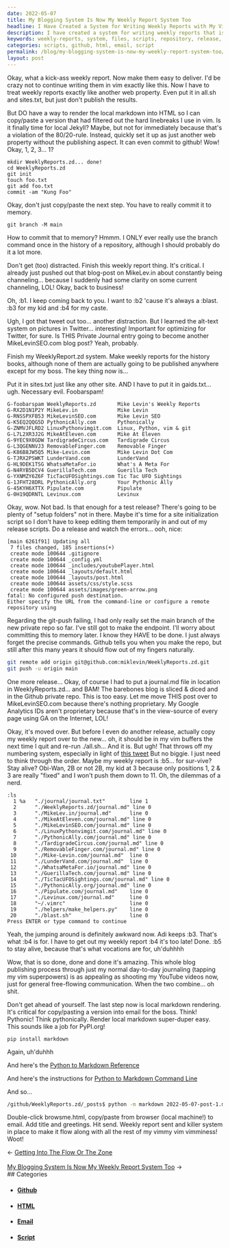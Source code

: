 ```yaml
---
date: 2022-05-07
title: My Blogging System Is Now My Weekly Report System Too
headline: I Have Created a System for Writing Weekly Reports with My Vimminess!
description: I have created a system for writing weekly reports that is similar to how I write blog posts. I have set up the necessary files, scripts, and repository, and tested the release. I encountered a problem with the git push, but I was able to create a blog post, move it to my Github private repo, and render the markdown into HTML. Now I have a system in place to make the process flow with my vimminess!
keywords: weekly-reports, system, files, scripts, repository, release, git-push, blog-post, Github, private-repo, markdown, HTML, vimminess, sites.txt, gaids.txt, script, release-scripts, copy-paste, email
categories: scripts, github, html, email, script
permalink: /blog/my-blogging-system-is-now-my-weekly-report-system-too/
layout: post
---
```



Okay, what a kick-ass weekly report. Now make them easy to deliver. I'd be
crazy not to continue writing them in vim exactly like this. Now I have to
treat weekly reports exactly like another web property. Even put it in all.sh
and sites.txt, but just don't publish the results.

But DO have a way to render the local markdown into HTML so I can copy/paste a
version that had filtered out the hard linebreaks I use in vim. Is it finally
time for local Jekyll?  Maybe, but not for immediately because that's a
violation of the 80/20-rule.  Instead, quickly set it up as just another web
property without the publishing aspect. It can even commit to github! Wow!
Okay, 1, 2, 3... 1?

    mkdir WeeklyReports.zd... done!
    cd WeeklyReports.zd
    git init
    touch foo.txt
    git add foo.txt
    commit -am "Kung Foo"

Okay, don't just copy/paste the next step. You have to really commit it to
memory.

    git branch -M main

How to commit that to memory? Hmmm. I ONLY ever really use the branch command
once in the history of a repository, although I should probably do it a lot
more.

Don't get (too) distracted. Finish this weekly report thing. It's critical. I
already just pushed out that blog-post on MikeLev.in about constantly being
channeling... because I suddenly had some clarity on some current channeling,
LOL! Okay, back to business!

Oh, :b1. I keep coming back to you. I want to :b2 'cause it's always a :blast.
:b3 for my kid and :b4 for my caste.

Ugh, I got that tweet out too... another distraction. But I learned the
alt-text system on pictures in Twitter... interesting! Important for optimizing
for Twitter, for sure. Is THIS Private Journal entry going to become another
MikeLevinSEO.com blog post? Yeah, probably.

Finish my WeeklyReport.zd system. Make weekly reports for the history books,
although none of them are actually going to be published anywhere except for my
boss. The key thing now is...

Put it in sites.txt just like any other site. AND I have to put it in
gaids.txt... ugh. Necessary evil. Foobarspam!

    G-foobarspam WeeklyReports.zd       Mike Levin's Weekly Reports
    G-RX2D1N1P2Y MikeLev.in             Mike Levin
    G-RNSSPXFB53 MikeLevinSEO.com       Mike Levin SEO
    G-K5EQ2QQG5D PythonicAlly.com       Pythonically
    G-ZNMVJFLRD2 LinuxPythonvimgit.com  Linux, Python, vim & git
    G-L7L2XR3J2G MikeAtEleven.com       Mike At Eleven
    G-9YEC9X0GDW TardigradeCircus.com   Tardigrade Circus
    G-L3QGENNVJ3 RemovableFinger.com    Removable Finger
    G-K86B8JW5Q5 Mike-Levin.com         Mike Levin Dot Com
    G-TJRX2PSWKT LunderVand.com         LunderVand
    G-HL9DEK1TSG WhatsaMetaFor.io       What's A Meta For
    G-N4RYB5DCV4 GuerillaTech.com       Guerilla Tech
    G-YXNMZY6Z6F TicTacUFOSightings.com Tic Tac UFO Sightings
    G-1JFHT28DRL PythonicAlly.org       Your Pythonic Ally
    G-45KYH6XTTX Pipulate.com           Pipulate
    G-0H19QDRNTL Levinux.com            Levinux

Okay, wow. Not bad. Is that enough for a test release? There's going to be
plenty of "setup folders" not in there. Maybe it's time for a site
initialization script so I don't have to keep editing them temporarily in and
out of my release scripts. Do a release and watch the errors... ooh, nice:

    [main 6261f91] Updating all
     7 files changed, 185 insertions(+)
     create mode 100644 .gitignore
     create mode 100644 _config.yml
     create mode 100644 _includes/youtubePlayer.html
     create mode 100644 _layouts/default.html
     create mode 100644 _layouts/post.html
     create mode 100644 assets/css/style.scss
     create mode 100644 assets/images/green-arrow.png
    fatal: No configured push destination.
    Either specify the URL from the command-line or configure a remote repository using

Regarding the git-push failing, I had only really set the main branch of the
new private repo so far. I've still got to make the endpoint. I'll worry about
committing this to memory later. I know they HAVE to be done. I just always
forget the precise commands. Github tells you when you make the repo, but still
after this many years it should flow out of my fingers naturally.

```bash
git remote add origin git@github.com:miklevin/WeeklyReports.zd.git
git push -u origin main
```

One more release... Okay, of course I had to put a journal.md file in location
in WeeklyReports.zd... and BAM! The barebones blog is sliced & diced and in the
Github private repo. This is too easy. Let me move THIS post over to
MikeLevinSEO.com because there's nothing proprietary. My Google Analytics IDs
aren't proprietary because that's in the view-source of every page using GA on
the Internet, LOL!

Okay, it's moved over. But before I even do another release, actually copy my
weekly report over to the new... oh, it should be in my vim buffers the next
time I quit and re-run ./all.sh... And it is. But ugh! That throws off my
numbering system, especially in light of [this tweet](https://twitter.com/miklevin/status/1522935319531868160)
But no biggie. I just need to think through the order. Maybe my weekly report
is :b5... for sur-vive? Stay alive? Obi-Wan, 2B or not 2B, my kid at 3 because
only positions 1, 2 & 3 are really "fixed" and I won't push them down to 11.
Oh, the dilemmas of a nerd.

    :ls
      1 %a   "./journal/journal.txt"        line 1
      2      "./WeeklyReports.zd/journal.md" line 0
      3      "./MikeLev.in/journal.md"      line 0
      4      "./MikeAtEleven.com/journal.md" line 0
      5      "./MikeLevinSEO.com/journal.md" line 0
      6      "./LinuxPythonvimgit.com/journal.md" line 0
      7      "./PythonicAlly.com/journal.md" line 0
      8      "./TardigradeCircus.com/journal.md" line 0
      9      "./RemovableFinger.com/journal.md" line 0
     10      "./Mike-Levin.com/journal.md"  line 0
     11      "./LunderVand.com/journal.md"  line 0
     12      "./WhatsaMetaFor.io/journal.md" line 0
     13      "./GuerillaTech.com/journal.md" line 0
     14      "./TicTacUFOSightings.com/journal.md" line 0
     15      "./PythonicAlly.org/journal.md" line 0
     16      "./Pipulate.com/journal.md"    line 0
     17      "./Levinux.com/journal.md"     line 0
     18      "~/.vimrc"                     line 0
     19      "./helpers/make_helpers.py"    line 0
     20      "./blast.sh"                   line 0
    Press ENTER or type command to continue

Yeah, the jumping around is definitely awkward now. Adi keeps :b3. That's what
:b4 is for. I have to get out my weekly report :b4 it's too late! Done. :b5 to
stay alive, because that's what vocations are for, uh'duhhhh

Wow, that is so done, done and done it's amazing. This whole blog publishing
process through just my normal day-to-day journaling (tapping my vim
superpowers) is as appealing as shooting my YouTube videos now, just for
general free-flowing communication. When the two combine... oh shit.

Don't get ahead of yourself. The last step now is local markdown rendering.
It's critical for copy/pasting a version into email for the boss. Think!
Pythonic! Think pythonically. Render local markdown super-duper easy. This
sounds like a job for PyPI.org!

    pip install markdown

Again, uh'duhhh

And here's the [Python to Markdown Reference](https://python-markdown.github.io/reference/)

And here's the instructions for [Python to Markdown Command Line](https://python-markdown.github.io/cli/)

And so...

```bash
/github/WeeklyReports.zd/_posts$ python -m markdown 2022-05-07-post-1.md > browseme.html
```

Double-click browsme.html, copy/paste from browser (local machine!) to email.
Add title and greetings. Hit send. Weekly report sent and killer system in
place to make it flow along with all the rest of my vimmy vim vimminess! Woot!

<div class="arrow-links"><div class="post-nav-prev"><span class="arrow">&larr;&nbsp;</span><a href="/blog/getting-into-the-flow-or-the-zone/">Getting Into The Flow Or The Zone</a></div> &nbsp; <div class="post-nav-next"><a href="/blog/my-blogging-system-is-now-my-weekly-report-system-too/">My Blogging System Is Now My Weekly Report System Too</a><span class="arrow">&nbsp;&rarr;</span></div></div>
## Categories

<ul>
<li><h4><a href='/github/'>Github</a></h4></li>
<li><h4><a href='/html/'>HTML</a></h4></li>
<li><h4><a href='/email/'>Email</a></h4></li>
<li><h4><a href='/script/'>Script</a></h4></li></ul>